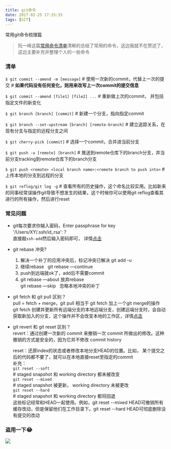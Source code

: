 ```yaml
---
title: git命令
date: 2017-02-25 17:33:33
tags: [GIT]
---
```


常用git命令梳理篇
<!--more-->


> 阮一峰这篇[常用命令清单][1]清晰的总结了常用的命令，这边我就不在赘述了，这边主要补充并整理个人的一些命令

### 清单

`$ git commit --amend -m [message]`
 \# 使用一次新的commit，代替上一次的提交
\# **如果代码没有任何变化，则用来改写上一次commit的提交信息**

`$ git commit --amend [file1] [file2] ...`
 \# 重新做上次的commit， 并包括指定文件的新变化

`$ git branch [branch] [commit]`
\# 新建一个分支，指向指定commit

`$ git branch --set-upstream [branch] [remote-branch]`
\# 建立追踪关系，在现有分支与指定的远程分支之间

`$ git cherry-pick [commit]`
\# 选择一个commit，合并进当前分支

`$ git push -u [remote] [branch]`
\# 推送到remote仓库下的branch分支，并当前分支tracking到remote仓库下的branch分支

`$ git push <remote> <local branch name>:<remote branch to push into>`
\# 上传本地的分支到远程的分支

`$ git reflog/git log -g`
\# 查看所有的历史操作，这个命名比较实用。比如新来的同事经常误操作git导致不想发生的结果，这个时候你可以使用git reflog查看其进行的所有操作，然后进行reset

### 常见问题

- git每次要求你输入密码，Enter passphrase for key '/Users/XY/.ssh/id\_rsa':？  
	直接敲`ssh-add`然后输入密码即可， 详情[点击][2]


- git rebase 冲突?
	1. 解决一个补丁的应用冲突后，标记冲突已解决 git add -u
	2. 继续rebase   git rebase —continue
	3. push到远端就ok了，add后不需要commit
	4. git rebase —about 放弃rebase  
		git rebase —skip   忽略本地冲突的补丁


- git fetch 和 git pull 区别？  
	pull = fetch + merge，git pull 相当于 git fetch 加上一个git merge的操作  
	git fetch 创建并更新所有远端分支的本地远端分支，创建远端分支时，会自动获取新加入的分支，这个操作并不会改变本地的工作区，详情[点击][3]

- git revert 和 git reset 区别？  
	revert：通过创建一次新的 commit 来撤销一次 commit 所做出的修改。这种撤销的方式是安全的，因为它并不修改 commit history  
	  
	reset：还原index的状态或者修改本地分支HEAD的位置。比如， 某个提交之后的代码都不要了，就可以在本地直接reset至指定的commit  
	补充：  
	 `git reset --soft`  
	\# staged snapshot 和 working directory 都未被改变  
	`git reset --mixed`  
	\# staged snapshot 被更新， working directory 未被更改  
	`git reset --hard`  
	\# staged snapshot 和 working directory 都将回退  
	这些标记经常和HEAD一起使用。例如，git reset --mixed HEAD可撤销所有缓存改动，但是保留他们在工作目录下。git reset --hard HEAD可彻底删除没有提交的改动  


### 盗用一下😂  
![][image-1]

[1]:	http://www.ruanyifeng.com/blog/2015/12/git-cheat-sheet.html
[2]:	http://unix.stackexchange.com/questions/12195/how-to-avoid-being-asked-passphrase-each-tim%E2%80%A6
[3]:	http://stackoverflow.com/questions/292357/what-is-the-difference-between-git-pull-and-git-fetch

[image-1]:	http://7xq5ax.com1.z0.glb.clouddn.com/e55477eejw1f07e4ffienj21cv2funfq.jpg